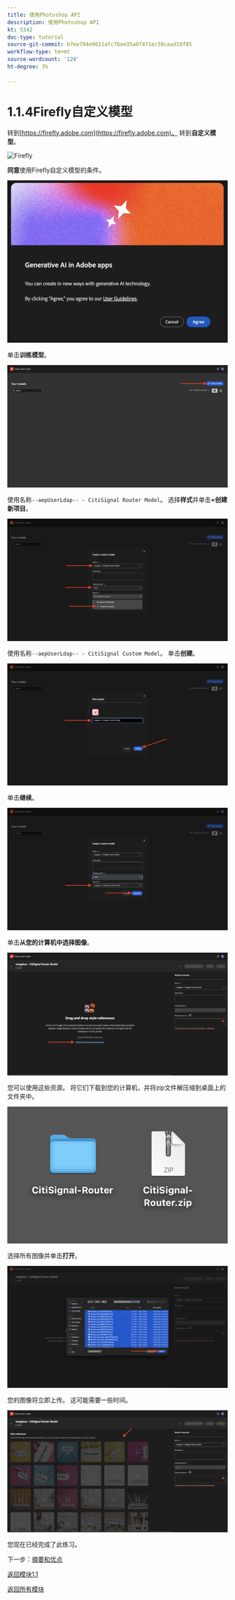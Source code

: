 ```yaml
---
title: 使用Photoshop API
description: 使用Photoshop API
kt: 5342
doc-type: tutorial
source-git-commit: b7ee794e9611afc7bee35a0f471ec50caad10f85
workflow-type: tm+mt
source-wordcount: '124'
ht-degree: 3%

---
```


# 1.1.4Firefly自定义模型

转到[https://firefly.adobe.com](https://firefly.adobe.com)。 转到&#x200B;**自定义模型**。

![Firefly](./images/ffcm1.png)

**同意**&#x200B;使用Firefly自定义模型的条件。

![Firefly](./images/ffcm2.png)

单击&#x200B;**训练模型**。

![Firefly](./images/ffcm3.png)

使用名称`--aepUserLdap-- - CitiSignal Router Model`。 选择&#x200B;**样式**&#x200B;并单击&#x200B;**+创建新项目**。

![Firefly](./images/ffcm4.png)

使用名称`--aepUserLdap-- - CitiSignal Custom Model`。 单击&#x200B;**创建**。

![Firefly](./images/ffcm5.png)

单击&#x200B;**继续**。

![Firefly](./images/ffcm6.png)

单击&#x200B;**从您的计算机中选择图像**。

![Firefly](./images/ffcm7.png)

您可以使用这些资源。 将它们下载到您的计算机，并将zip文件解压缩到桌面上的文件夹中。

![Firefly](./images/ffcm8.png)

选择所有图像并单击&#x200B;**打开**。

![Firefly](./images/ffcm9.png)

您的图像将立即上传。 这可能需要一些时间。

![Firefly](./images/ffcm10.png)

您现在已经完成了此练习。

下一步：[摘要和优点](./summary.md)

[返回模块1.1](./firefly-services.md)

[返回所有模块](./../../../overview.md)
